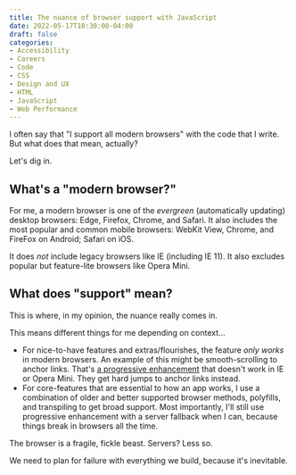 ```yaml
---
title: The nuance of browser support with JavaScript
date: 2022-05-17T10:30:00-04:00
draft: false
categories:
- Accessibility
- Careers
- Code
- CSS
- Design and UX
- HTML
- JavaScript
- Web Performance
---
```


I often say that "I support all modern browsers" with the code that I write. But what does that mean, actually?

Let's dig in.

## What's a "modern browser?"

For me, a modern browser is one of the _evergreen_ (automatically updating) desktop browsers: Edge, Firefox, Chrome, and Safari. It also includes the most popular and common mobile browsers: WebKit View, Chrome, and FireFox on Android; Safari on iOS.

It does _not_ include legacy browsers like IE (including IE 11). It also excludes popular but feature-lite browsers like Opera Mini.

## What does "support" mean?

This is where, in my opinion, the nuance really comes in.

<p class="margin-bottom-small">This means different things for me depending on context...</p>

- For nice-to-have features and extras/flourishes, the feature _only works_ in modern browsers. An example of this might be smooth-scrolling to anchor links. That's [a progressive enhancement](/progressive-enhancement-the-new-hotness/) that doesn't work in IE or Opera Mini. They get hard jumps to anchor links instead.
- For core-features that are essential to how an app works, I use a combination of older and better supported browser methods, polyfills, and transpiling to get broad support. Most importantly, I'll still use progressive enhancement with a server fallback when I can, because things break in browsers all the time. 
  
The browser is a fragile, fickle beast. Servers? Less so.

We need to plan for failure with everything we build, because it's inevitable.